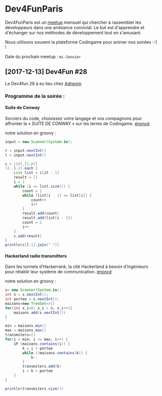 Dev4FunParis
============

Dev4FunParis est un [meetup](https://www.meetup.com/fr-FR/Dev4Fun-Paris/) mensuel qui chercher à rassembler les développeurs dans une ambiance convivial. Le but est d'apprendre et d'échanger sur nos méthodes de développement tout en s'amusant. 

Nous utilisons souvent la plateforme Codingame pour animer nos soirées :-) !

Date du prochain meetup : `mi-Janvier`

[2017-12-13] Dev4Fun #28
------------------------

Le Dev4fun 28 à eu lieu chez [Adneom](https://www.adneom.com/fr)
### Programme de la soirée : 

#### Suite de Conway
Sorciers du code, choisissez votre langage et vos compagnons pour affronter la « SUITE DE CONWAY » sur les terres de Codingame.
[énoncé](https://www.codingame.com/training/medium/conway-sequence)

notre solution en groovy : 

```groovy
input = new Scanner(System.in);

r = input.nextInt()
l = input.nextInt()

c = [[r],[1,r]]
(2..l-1).each {
    List list = c[it - 1]
    result = []
    i = 1
    while (i <= list.size()) {
        count = 1
        while (list[i - 1] == list[i]) {
            count++
            i++
        }
        result.add(count)
        result.add(list[i - 1])
        count = 1
        i++
    }
    c.add(result)
}
println(c[l-1].join(" "))
```

#### Hackerland radio transmitters
Dans les tunnels d’Hackerrank, la cité Hackerland à besoin d’ingénieurs pour rétablir leur système de communication.
[énoncé](https://www.hackerrank.com/challenges/hackerland-radio-transmitters/problem)

notre solution en groovy : 

```groovy
s= new Scanner(System.in);
int n = s.nextInt();
int portee = s.nextInt();
maisons=new TreeSet<>()
for(int x_i=0; x_i < n; x_i++){
    maisons.add(s.nextInt())
}

min = maisons.min()
max = maisons.max()
transmiters=[]
for(i = min; i <= max; i++) {
    if (maisons.contains(i)) {
        k = i + portee
        while (!maisons.contains(k)) {
            k--
        }
        transmiters.add(k)
        i = k + portee
    }
}

println(transmiters.size())
```
